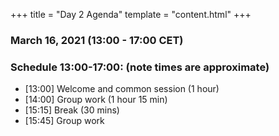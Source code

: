 +++
title = "Day 2 Agenda"
template = "content.html"
+++


### March 16, 2021 (13:00 - 17:00 CET)


### Schedule 13:00-17:00: (note times are approximate)

- [13:00] Welcome and common session (1 hour)
- [14:00] Group work (1 hour 15 min)
- [15:15] Break (30 mins)
- [15:45] Group work
 



